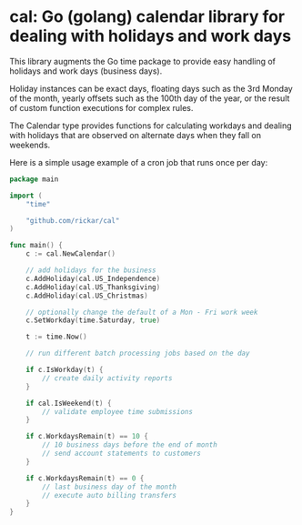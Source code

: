 # cal: Go (golang) calendar library for dealing with holidays and work days

This library augments the Go time package to provide easy handling of holidays
and work days (business days).

Holiday instances can be exact days, floating days such as the 3rd Monday of
the month, yearly offsets such as the 100th day of the year, or the result of
custom function executions for complex rules.

The Calendar type provides functions for calculating workdays and dealing 
with holidays that are observed on alternate days when they fall on weekends.

Here is a simple usage example of a cron job that runs once per day:
```go
package main

import (
	"time"

	"github.com/rickar/cal"
)

func main() {
	c := cal.NewCalendar()

	// add holidays for the business
	c.AddHoliday(cal.US_Independence)
	c.AddHoliday(cal.US_Thanksgiving)
	c.AddHoliday(cal.US_Christmas)

	// optionally change the default of a Mon - Fri work week
	c.SetWorkday(time.Saturday, true)

	t := time.Now()

	// run different batch processing jobs based on the day

	if c.IsWorkday(t) {
		// create daily activity reports
	}

	if cal.IsWeekend(t) {
		// validate employee time submissions
	}

	if c.WorkdaysRemain(t) == 10 {
		// 10 business days before the end of month
		// send account statements to customers
	}

	if c.WorkdaysRemain(t) == 0 {
		// last business day of the month
		// execute auto billing transfers
	}
}
```
